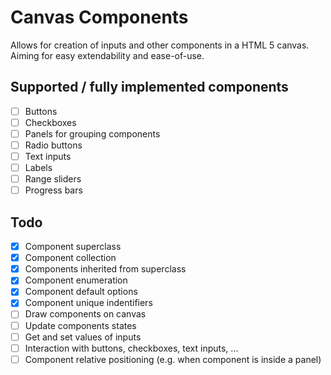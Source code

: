 # Canvas Components

Allows for creation of inputs and other components in a HTML 5 canvas.
Aiming for easy extendability and ease-of-use.

## Supported / fully implemented components
- [ ] Buttons
- [ ] Checkboxes
- [ ] Panels for grouping components
- [ ] Radio buttons
- [ ] Text inputs
- [ ] Labels
- [ ] Range sliders
- [ ] Progress bars

## Todo

- [x] Component superclass
- [x] Component collection
- [x] Components inherited from superclass
- [x] Component enumeration
- [x] Component default options
- [x] Component unique indentifiers
- [ ] Draw components on canvas
- [ ] Update components states
- [ ] Get and set values of inputs
- [ ] Interaction with buttons, checkboxes, text inputs, ...
- [ ] Component relative positioning (e.g. when component is inside a panel)

